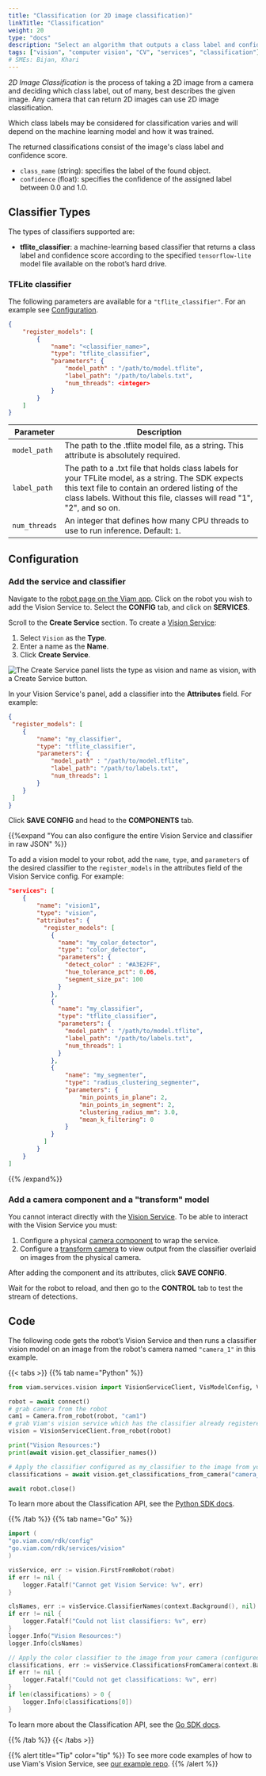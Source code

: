 ```yaml
---
title: "Classification (or 2D image classification)"
linkTitle: "Classification"
weight: 20
type: "docs"
description: "Select an algorithm that outputs a class label and confidence score associated with a 2D image."
tags: ["vision", "computer vision", "CV", "services", "classification"]
# SMEs: Bijan, Khari
---
```


_2D Image Classification_ is the process of taking a 2D image from a camera and deciding which class label, out of many, best describes the given image.
Any camera that can return 2D images can use 2D image classification.

Which class labels may be considered for classification varies and will depend on the machine learning model and how it was trained.

The returned classifications consist of the image's class label and confidence score.

* `class_name` (string): specifies the label of the found object.
* `confidence` (float): specifies the confidence of the assigned label between 0.0 and 1.0.

## Classifier Types

The types of classifiers supported are:

* **tflite_classifier**: a machine-learning based classifier that returns a class label and confidence score according to the specified `tensorflow-lite` model file available on the robot’s hard drive.

### TFLite classifier

The following parameters are available for a `"tflite_classifier"`.
For an example see [Configuration](#configuration).

``` json {class="line-numbers linkable-line-numbers"}
{
    "register_models": [
        {
            "name": "<classifier_name>",
            "type": "tflite_classifier",
            "parameters": {
                "model_path" : "/path/to/model.tflite",
                "label_path": "/path/to/labels.txt",
                "num_threads": <integer>
            }
        }
    ]
}
```

| Parameter | Description |
| --------- | ----------- |
| `model_path` | The path to the .tflite model file, as a string. This attribute is absolutely required. |
| `label_path` | The path to a .txt file that holds class labels for your TFLite model, as a string. The SDK expects this text file to contain an ordered listing of the class labels. Without this file, classes will read "1", "2", and so on. |
| `num_threads` | An integer that defines how many CPU threads to use to run inference. Default: `1`. |

## Configuration

### Add the service and classifier

Navigate to the [robot page on the Viam app](https://app.viam.com/robots).
Click on the robot you wish to add the Vision Service to.
Select the **CONFIG** tab, and click on **SERVICES**.

Scroll to the **Create Service** section.
To create a [Vision Service](/services/vision/):

1. Select `Vision` as the **Type**.
2. Enter a name as the **Name**.
3. Click **Create Service**.

<img src="../../../tutorials/img/try-viam-color-detection/create-service.png" alt="The Create Service panel lists the type as vision and name as vision, with a Create Service button.">

In your Vision Service's panel, add a classifier into the **Attributes** field.
For example:

```json {class="line-numbers linkable-line-numbers"}
{
 "register_models": [
    {
        "name": "my_classifier",
        "type": "tflite_classifier",
        "parameters": {
            "model_path" : "/path/to/model.tflite",
            "label_path": "/path/to/labels.txt",
            "num_threads": 1
        }
    }
 ]
}
```

Click **SAVE CONFIG** and head to the **COMPONENTS** tab.

{{%expand "You can also configure the entire Vision Service and classifier in raw JSON" %}}

To add a vision model to your robot, add the `name`, `type`, and `parameters` of the desired classifier to the `register_models` in the attributes field of the Vision Service config.
For example:

``` json {class="line-numbers linkable-line-numbers"}
"services": [
    {
        "name": "vision1",
        "type": "vision",
        "attributes": {
          "register_models": [
            {
              "name": "my_color_detector",
              "type": "color_detector",
              "parameters": {
                "detect_color" : "#A3E2FF",
                "hue_tolerance_pct": 0.06,
                "segment_size_px": 100
              }
            },
            {
              "name": "my_classifier",
              "type": "tflite_classifier",
              "parameters": {
                "model_path" : "/path/to/model.tflite",
                "label_path": "/path/to/labels.txt",
                "num_threads": 1
              }
            },
            {
                "name": "my_segmenter",
                "type": "radius_clustering_segmenter",
                "parameters": {
                    "min_points_in_plane": 2,
                    "min_points_in_segment": 2,
                    "clustering_radius_mm": 3.0,
                    "mean_k_filtering": 0
                }
            }
          ]
        }
    }
]
```

{{% /expand%}}

### Add a camera component and a "transform" model

You cannot interact directly with the [Vision Service](/services/vision/).
To be able to interact with the Vision Service you must:

1. Configure a physical [camera component](../../../components/camera) to wrap the service.
2. Configure a [transform camera](../../../components/camera/transform) to view output from the classifier overlaid on images from the physical camera.

After adding the component and its attributes, click **SAVE CONFIG**.

Wait for the robot to reload, and then go to the **CONTROL** tab to test the stream of detections.

## Code

The following code gets the robot’s Vision Service and then runs a classifier vision model on an image from the robot's camera named `"camera_1"` in this example.

{{< tabs >}}
{{% tab name="Python" %}}

```python {class="line-numbers linkable-line-numbers"}
from viam.services.vision import VisionServiceClient, VisModelConfig, VisModelType

robot = await connect()
# grab camera from the robot
cam1 = Camera.from_robot(robot, "cam1")
# grab Viam's vision service which has the classifier already registered
vision = VisionServiceClient.from_robot(robot)

print("Vision Resources:")
print(await vision.get_classifier_names())

# Apply the classifier configured as my_classifier to the image from your camera configured as "camera_1"
classifications = await vision.get_classifications_from_camera("camera_1", "my_classifier")

await robot.close()
```

To learn more about the Classification API, see the [Python SDK docs](https://python.viam.dev/autoapi/viam/services/vision/index.html).

{{% /tab %}}
{{% tab name="Go" %}}

```go {class="line-numbers linkable-line-numbers"}
import (
"go.viam.com/rdk/config"
"go.viam.com/rdk/services/vision"
)

visService, err := vision.FirstFromRobot(robot)
if err != nil {
    logger.Fatalf("Cannot get Vision Service: %v", err)
}

clsNames, err := visService.ClassifierNames(context.Background(), nil)
if err != nil {
    logger.Fatalf("Could not list classifiers: %v", err)
}
logger.Info("Vision Resources:")
logger.Info(clsNames)

// Apply the color classifier to the image from your camera (configured as "camera_1")
classifications, err := visService.ClassificationsFromCamera(context.Background(), "camera_1", "my_classifier", nil)
if err != nil {
    logger.Fatalf("Could not get classifications: %v", err)
}
if len(classifications) > 0 {
    logger.Info(classifications[0])
}
```

To learn more about the Classification API, see the [Go SDK docs](https://pkg.go.dev/go.viam.com/rdk/vision).

{{% /tab %}}
{{< /tabs >}}

{{% alert title="Tip" color="tip" %}}
To see more code examples of how to use Viam's Vision Service, see [our example repo](https://github.com/viamrobotics/vision-service-examples).
{{% /alert %}}
